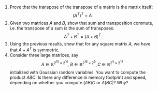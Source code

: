 
1. Prove that the transpose of the transpose of a matrix is the matrix itself:
$$
(A^T)^T = A
$$
2. Given two matrices $A$ and $B$, show that sum and transposition commute, i.e. the transpose of a sum is the sum of transposes:
$$
A^T + B^T = (A + B)^T
$$
3. Using the previous results, show that for any square matrix $A$, we have that $A + A^T$ is symmetric.
4. Consider three large matrices, say 
$$
A \in \mathbb{R}^{{2^{10}} \times {2^{16}}}, B \in \mathbb{R}^{{2^{16}} \times {2^{5}}}, C \in \mathbb{R}^{{2^{5}} \times {2^{14}}}
	$$
	initialized with Gaussian random variables. You want to compute the product $ABC$. Is there any difference in memory footprint and speed, depending on whether you compute $(AB) C$ or $A (BC)$? Why?
